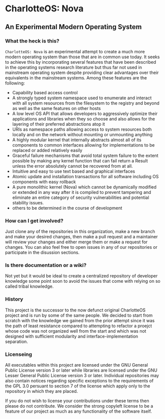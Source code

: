 # CharlotteOS: Nova

## An Experimental Modern Operating System

### What the heck is this?

`CharlotteOS: Nova` is an experimental attempt to create a much more modern operating system than those that are in common use today. It seeks to achieve this by incorporating several features that have been described
in the operating systems research literature but thus far not used in mainstream operating system despite providing clear advantages over their equivalents in the mainstream systems. Among these features are the following:

- Capability based access control
- A strongly typed system namespace used to enumerate and interact with all system resources from the filesystem to the registry and beyond as well as the same features on other hosts
- A low level OS API that allows developers to aggressively optimize their applications and libraries when they so choose and also allows for the layering of their preferred abstractions atop it
- URIs as namespace paths allowing access to system resources both locally and on the network without mounting or unmounting anything
- A highly modular kernel that internally abstracts almost all of its components to common interfaces allowing for implementations to be replaced or added relatively easily
- Graceful failure mechanisms that avoid total system failure to the extent possible by making any kernel function that can fail return a Result unless the error absolutely cannot be recovered from at all.
- Intuitive and easy to use text based and graphical interfaces
- Atomic update and installation transactions for all software including OS components with easy rollback
- A pure monolithic kernel (Nova) which cannot be dynamically modified or extended in any way after it is compiled to prevent tampering and eliminate an entire category of security vulnerabilities and potential stability issues.
- others to be determined in the course of development

### How can I get involved?

Just clone any of the repositories in this organization, make a new branch and make your desired changes, then make a pull request and a maintainer will review your changes and either merge them or make a request for changes. You can also
feel free to open issues in any of our repositories or participate in the disussion sections.

### Is there documentation or a wiki?

Not yet but it would be ideal to create a centralized repository of developer knowledge some point soon to avoid the issues that come with relying on so called tribal knowledge.

### History

This project is the successor to the now defunct original CharlotteOS project and is run by some of the same people. We decided to start from scratch with the knowledge we gained from the prior attempt since it was the path of least resistance
compared to attempting to refactor a proejct whose code was not organized well from the start and which was not designed with sufficient modularity and interface-implementation separation.

### Licenseing

All executables within this project are licensed under the GNU General Public License version 3 or later while libraries are licensed under the GNU Lesser General Public License version 3 or later. Individual repositories may also contain notices regarding specific exceptions to the requirements of the GPL 3.0 persuant to section 7 of the license which apply only to the repository in which they are placed.

If you do not wish to license your
contributions under these terms then please do not contribute. We consider the strong copyleft license to be a feature of our project as much as any functionality of the software itself.
